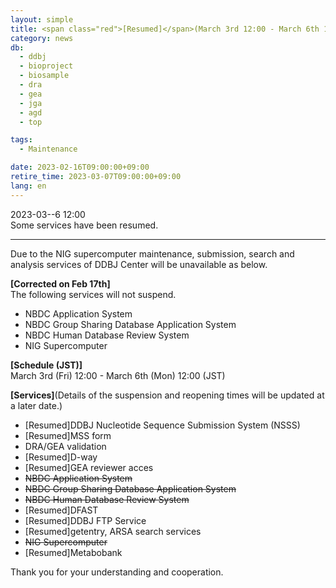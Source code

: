 ```yaml
---
layout: simple
title: <span class="red">[Resumed]</span>(March 3rd 12:00 - March 6th 12:00) Suspension of DDBJ services due to NIG supercomputer maintenance
category: news
db:
  - ddbj
  - bioproject
  - biosample
  - dra
  - gea
  - jga
  - agd
  - top

tags:
  - Maintenance

date: 2023-02-16T09:00:00+09:00
retire_time: 2023-03-07T09:00:00+09:00
lang: en
---
```


<span class="red">2023-03--6 12:00</span>    
Some services have been resumed.

---

Due to the NIG supercomputer maintenance, submission, search and analysis services of DDBJ Center will be unavailable as below.
    
**[Corrected on Feb 17th]**    
The following services will not suspend.    
 - NBDC Application System
 - NBDC Group Sharing Database Application System
 - NBDC Human Database Review System
 - NIG Supercomputer

**[Schedule (JST)]**    
March 3rd (Fri) 12:00 - March 6th (Mon) 12:00 (JST)    

**[Services]**(Details of the suspension and reopening times will be updated at a later date.)    
 - <span class="red">[Resumed]</span>DDBJ Nucleotide Sequence Submission System (NSSS)
 - <span class="red">[Resumed]</span>MSS form
 - DRA/GEA validation
 - <span class="red">[Resumed]</span>D-way
 - <span class="red">[Resumed]</span>GEA reviewer acces
 - ~~NBDC Application System~~
 - ~~NBDC Group Sharing Database Application System~~
 - ~~NBDC Human Database Review System~~
 - <span class="red">[Resumed]</span>DFAST
 - <span class="red">[Resumed]</span>DDBJ FTP Service
 - <span class="red">[Resumed]</span>getentry, ARSA search services
 - ~~NIG Supercomputer~~ 
 - <span class="red">[Resumed]</span>Metabobank

Thank you for your understanding and cooperation.
